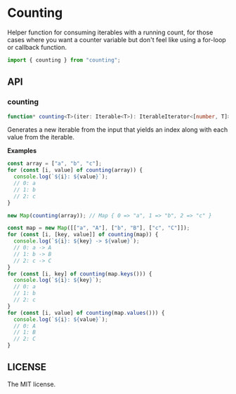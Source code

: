 # Counting

Helper function for consuming iterables with a running count, for those cases
where you want a counter variable but don't feel like using a for-loop or
callback function.

```js
import { counting } from "counting";
```

## API

### counting

```typescript
function* counting<T>(iter: Iterable<T>): IterableIterator<[number, T]>;
```

Generates a new iterable from the input that yields an index along with each
value from the iterable.

**Examples**

```js
const array = ["a", "b", "c"];
for (const [i, value] of counting(array)) {
  console.log(`${i}: ${value}`);
  // 0: a
  // 1: b
  // 2: c
}

new Map(counting(array)); // Map { 0 => "a", 1 => "b", 2 => "c" }

const map = new Map([["a", "A"], ["b", "B"], ["c", "C"]]);
for (const [i, [key, value]] of counting(map)) {
  console.log(`${i}: ${key} -> ${value}`);
  // 0: a -> A
  // 1: b -> B
  // 2: c -> C
}
for (const [i, key] of counting(map.keys())) {
  console.log(`${i}: ${key}`);
  // 0: a
  // 1: b
  // 2: c
}
for (const [i, value] of counting(map.values())) {
  console.log(`${i}: ${value}`);
  // 0: A
  // 1: B
  // 2: C
}
```

## LICENSE

The MIT license.
